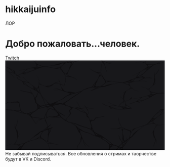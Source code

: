 # hikkaijuinfo
ЛОР
# Добро пожаловать...человек.
[Twitch](https://www.twitch.tv/hikkaijuvtuber/about)
![Yeti 5](https://github.com/HIKKAIJU/hikkaijuinfo/blob/main/site.png)
Не забывай подписываться.
Все обновления о стримах и таорчестве будут в VK и Discord.
